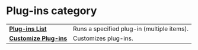 # Plug-ins category

|     |     |
| --- | --- |
| **[Plug-ins List](../tools/plug_in1)** | Runs a specified plug-in (multiple items). |
| **[Customize Plug-ins](../tools/customize_plug_ins)** | Customizes plug-ins. |

